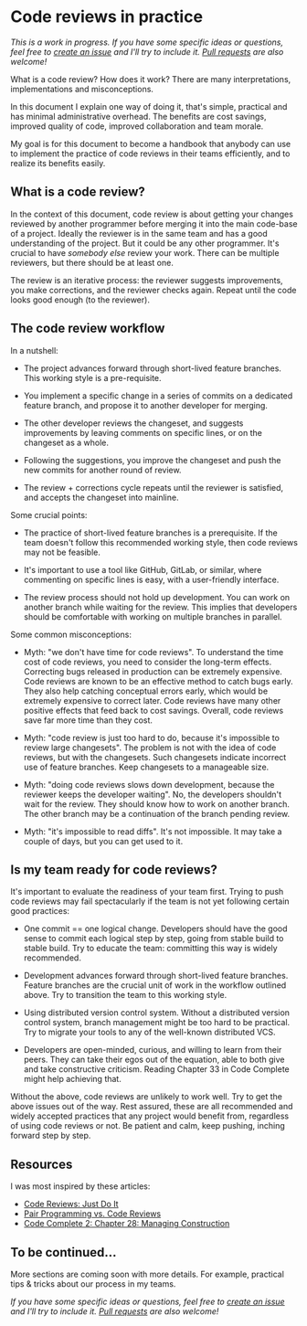 Code reviews in practice
========================

*This is a work in progress.*
*If you have some specific ideas or questions, feel free to [create an issue](https://github.com/janosgyerik/code-reviews-in-practice/issues) and I'll try to include it. [Pull requests](https://github.com/janosgyerik/code-reviews-in-practice) are also welcome!*

What is a code review? How does it work? There are many interpretations, implementations and misconceptions.

In this document I explain one way of doing it, that's simple, practical and has minimal administrative overhead. The benefits are cost savings, improved quality of code, improved collaboration and team morale.

My goal is for this document to become a handbook that anybody can use to implement the practice of code reviews in their teams efficiently, and to realize its benefits easily.

What is a code review?
----------------------

In the context of this document, code review is about getting your changes reviewed by another programmer before merging it into the main code-base of a project. Ideally the reviewer is in the same team and has a good understanding of the project. But it could be any other programmer. It's crucial to have *somebody else* review your work. There can be multiple reviewers, but there should be at least one.

The review is an iterative process: the reviewer suggests improvements, you make corrections, and the reviewer checks again. Repeat until the code looks good enough (to the reviewer).

The code review workflow
------------------------

In a nutshell:

- The project advances forward through short-lived feature branches. This working style is a pre-requisite.

- You implement a specific change in a series of commits on a dedicated feature branch, and propose it to another developer for merging.

- The other developer reviews the changeset, and suggests improvements by leaving comments on specific lines, or on the changeset as a whole.

- Following the suggestions, you improve the changeset and push the new commits for another round of review.

- The review + corrections cycle repeats until the reviewer is satisfied, and accepts the changeset into mainline.

Some crucial points:

- The practice of short-lived feature branches is a prerequisite. If the team doesn't follow this recommended working style, then code reviews may not be feasible.

- It's important to use a tool like GitHub, GitLab, or similar, where commenting on specific lines is easy, with a user-friendly interface.

- The review process should not hold up development. You can work on another branch while waiting for the review. This implies that developers should be comfortable with working on multiple branches in parallel.

Some common misconceptions:

- Myth: "we don't have time for code reviews". To understand the time cost of code reviews, you need to consider the long-term effects. Correcting bugs released in production can be extremely expensive. Code reviews are known to be an effective method to catch bugs early. They also help catching conceptual errors early, which would be extremely expensive to correct later. Code reviews have many other positive effects that feed back to cost savings. Overall, code reviews save far more time than they cost.

- Myth: "code review is just too hard to do, because it's impossible to review large changesets". The problem is not with the idea of code reviews, but with the changesets. Such changesets indicate incorrect use of feature branches. Keep changesets to a manageable size.

- Myth: "doing code reviews slows down development, because the reviewer keeps the developer waiting". No, the developers shouldn't wait for the review. They should know how to work on another branch. The other branch may be a continuation of the branch pending review.

- Myth: "it's impossible to read diffs". It's not impossible. It may take a couple of days, but you can get used to it.

Is my team ready for code reviews?
----------------------------------

It's important to evaluate the readiness of your team first. Trying to push code reviews may fail spectacularly if the team is not yet following certain good practices:

- One commit == one logical change. Developers should have the good sense to commit each logical step by step, going from stable build to stable build. Try to educate the team: committing this way is widely recommended.

- Development advances forward through short-lived feature branches. Feature branches are the crucial unit of work in the workflow outlined above. Try to transition the team to this working style.

- Using distributed version control system. Without a distributed version control system, branch management might be too hard to be practical. Try to migrate your tools to any of the well-known distributed VCS.

- Developers are open-minded, curious, and willing to learn from their peers. They can take their egos out of the equation, able to both give and take constructive criticism. Reading Chapter 33 in Code Complete might help achieving that.

Without the above, code reviews are unlikely to work well. Try to get the above issues out of the way. Rest assured, these are all recommended and widely accepted practices that any project would benefit from, regardless of using code reviews or not. Be patient and calm, keep pushing, inching forward step by step.

Resources
---------

I was most inspired by these articles:

- [Code Reviews: Just Do It](http://blog.codinghorror.com/code-reviews-just-do-it/)
- [Pair Programming vs. Code Reviews](http://blog.codinghorror.com/pair-programming-vs-code-reviews/)
- [Code Complete 2: Chapter 28: Managing Construction](http://www.cc2e.com/)

To be continued...
------------------

More sections are coming soon with more details. For example, practical tips & tricks about our process in my teams.

*If you have some specific ideas or questions, feel free to [create an issue](https://github.com/janosgyerik/code-reviews-in-practice/issues) and I'll try to include it. [Pull requests](https://github.com/janosgyerik/code-reviews-in-practice) are also welcome!*
